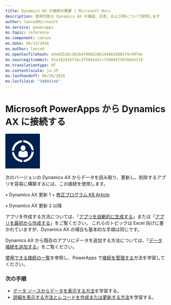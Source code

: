 ```yaml
---
title: Dynamics AX の接続の概要 | Microsoft Docs
description: 使用可能な Dynamics AX の機能、応答、および例について説明します
author: lancedMicrosoft
ms.service: powerapps
ms.topic: reference
ms.component: canvas
ms.date: 09/13/2016
ms.author: lanced
ms.openlocfilehash: e5e82b36c362b4790b610614486d2001f9c9974e
ms.sourcegitcommit: 91a102426f1bc37504142cc756884f3670da5110
ms.translationtype: HT
ms.contentlocale: ja-JP
ms.lasthandoff: 06/26/2018
ms.locfileid: "34803146"
---
```

# <a name="connect-from-microsoft-powerapps-to-dynamics-ax"></a>Microsoft PowerApps から Dynamics AX に接続する
![Dynamics AX Online](./media/connection-dynamicsax/dynamics-ax.png)

次のバージョンの Dynamics AX からデータを読み取り、更新し、削除するアプリを容易に構築するには、この接続を使用します。

•    Dynamics AX 更新 1 + [修正プログラム KB Article](https://fix.lcs.dynamics.com/Issue/Resolved?kb=3175021&bugId=3762232&qc=75f75fb7cb5de685683dafada9bdc618a7674bc4e299935b567a28ac02489b5c)

•    Dynamics AX 更新 2 以降

アプリを作成する方法については、「[アプリを自動的に生成する](../get-started-create-from-data.md)」または「[アプリを最初から作成する](../get-started-create-from-blank.md)」をご覧ください。 これらのトピックは Excel 向けに書かれていますが、Dynamics AX の場合も基本的な手順は同じです。

Dynamics AX から既存のアプリにデータを追加する方法については、「[データ接続を追加する](../add-data-connection.md)」をご覧ください。

[使用できる接続の一覧](../connections-list.md)を参照し、PowerApps で[接続を管理する](../add-manage-connections.md)方法を学習してください。

### <a name="next-steps"></a>次の手順
* [データ ソースからデータを表示する方法](../add-gallery.md)を学習する。
* [詳細を表示する方法とレコードを作成または更新する方法](../add-form.md)を学習する。

